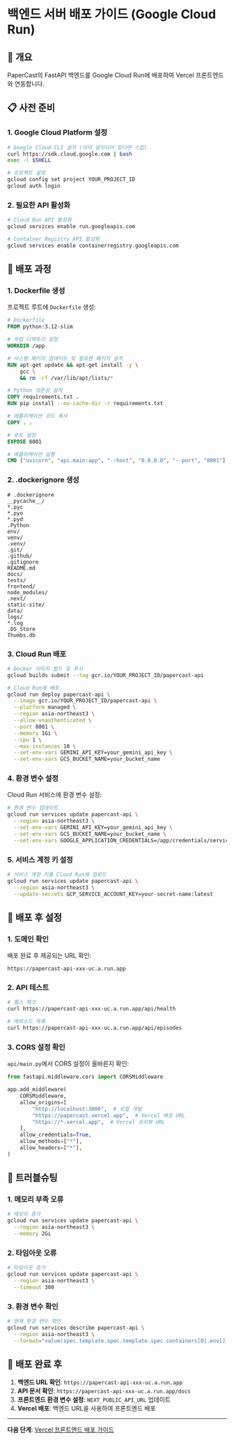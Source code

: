 # 백엔드 서버 배포 가이드 (Google Cloud Run)

## 🎯 개요

PaperCast의 FastAPI 백엔드를 Google Cloud Run에 배포하여 Vercel 프론트엔드와 연동합니다.

## 📋 사전 준비

### 1. Google Cloud Platform 설정

```bash
# Google Cloud CLI 설치 (이미 설치되어 있다면 스킵)
curl https://sdk.cloud.google.com | bash
exec -l $SHELL

# 프로젝트 설정
gcloud config set project YOUR_PROJECT_ID
gcloud auth login
```

### 2. 필요한 API 활성화

```bash
# Cloud Run API 활성화
gcloud services enable run.googleapis.com

# Container Registry API 활성화
gcloud services enable containerregistry.googleapis.com
```

## 🚀 배포 과정

### 1. Dockerfile 생성

프로젝트 루트에 `Dockerfile` 생성:

```dockerfile
# Dockerfile
FROM python:3.12-slim

# 작업 디렉토리 설정
WORKDIR /app

# 시스템 패키지 업데이트 및 필요한 패키지 설치
RUN apt-get update && apt-get install -y \
    gcc \
    && rm -rf /var/lib/apt/lists/*

# Python 의존성 설치
COPY requirements.txt .
RUN pip install --no-cache-dir -r requirements.txt

# 애플리케이션 코드 복사
COPY . .

# 포트 설정
EXPOSE 8001

# 애플리케이션 실행
CMD ["uvicorn", "api.main:app", "--host", "0.0.0.0", "--port", "8001"]
```

### 2. .dockerignore 생성

```dockerignore
# .dockerignore
__pycache__/
*.pyc
*.pyo
*.pyd
.Python
env/
venv/
.venv/
.git/
.github/
.gitignore
README.md
docs/
tests/
frontend/
node_modules/
.next/
static-site/
data/
logs/
*.log
.DS_Store
Thumbs.db
```

### 3. Cloud Run 배포

```bash
# Docker 이미지 빌드 및 푸시
gcloud builds submit --tag gcr.io/YOUR_PROJECT_ID/papercast-api

# Cloud Run에 배포
gcloud run deploy papercast-api \
  --image gcr.io/YOUR_PROJECT_ID/papercast-api \
  --platform managed \
  --region asia-northeast3 \
  --allow-unauthenticated \
  --port 8001 \
  --memory 1Gi \
  --cpu 1 \
  --max-instances 10 \
  --set-env-vars GEMINI_API_KEY=your_gemini_api_key \
  --set-env-vars GCS_BUCKET_NAME=your_bucket_name
```

### 4. 환경 변수 설정

Cloud Run 서비스에 환경 변수 설정:

```bash
# 환경 변수 업데이트
gcloud run services update papercast-api \
  --region asia-northeast3 \
  --set-env-vars GEMINI_API_KEY=your_gemini_api_key \
  --set-env-vars GCS_BUCKET_NAME=your_bucket_name \
  --set-env-vars GOOGLE_APPLICATION_CREDENTIALS=/app/credentials/service-account.json
```

### 5. 서비스 계정 키 설정

```bash
# 서비스 계정 키를 Cloud Run에 업로드
gcloud run services update papercast-api \
  --region asia-northeast3 \
  --update-secrets GCP_SERVICE_ACCOUNT_KEY=your-secret-name:latest
```

## 🔧 배포 후 설정

### 1. 도메인 확인

배포 완료 후 제공되는 URL 확인:
```
https://papercast-api-xxx-uc.a.run.app
```

### 2. API 테스트

```bash
# 헬스 체크
curl https://papercast-api-xxx-uc.a.run.app/api/health

# 에피소드 목록
curl https://papercast-api-xxx-uc.a.run.app/api/episodes
```

### 3. CORS 설정 확인

`api/main.py`에서 CORS 설정이 올바른지 확인:

```python
from fastapi.middleware.cors import CORSMiddleware

app.add_middleware(
    CORSMiddleware,
    allow_origins=[
        "http://localhost:3000",  # 로컬 개발
        "https://papercast.vercel.app",  # Vercel 배포 URL
        "https://*.vercel.app",  # Vercel 프리뷰 URL
    ],
    allow_credentials=True,
    allow_methods=["*"],
    allow_headers=["*"],
)
```

## 🚨 트러블슈팅

### 1. 메모리 부족 오류
```bash
# 메모리 증가
gcloud run services update papercast-api \
  --region asia-northeast3 \
  --memory 2Gi
```

### 2. 타임아웃 오류
```bash
# 타임아웃 증가
gcloud run services update papercast-api \
  --region asia-northeast3 \
  --timeout 300
```

### 3. 환경 변수 확인
```bash
# 현재 환경 변수 확인
gcloud run services describe papercast-api \
  --region asia-northeast3 \
  --format="value(spec.template.spec.template.spec.containers[0].env[].name,spec.template.spec.template.spec.containers[0].env[].value)"
```

## 📝 배포 완료 후

1. **백엔드 URL 확인**: `https://papercast-api-xxx-uc.a.run.app`
2. **API 문서 확인**: `https://papercast-api-xxx-uc.a.run.app/docs`
3. **프론트엔드 환경 변수 설정**: `NEXT_PUBLIC_API_URL` 업데이트
4. **Vercel 배포**: 백엔드 URL을 사용하여 프론트엔드 배포

---

**다음 단계**: [Vercel 프론트엔드 배포 가이드](frontend-deployment.md)
